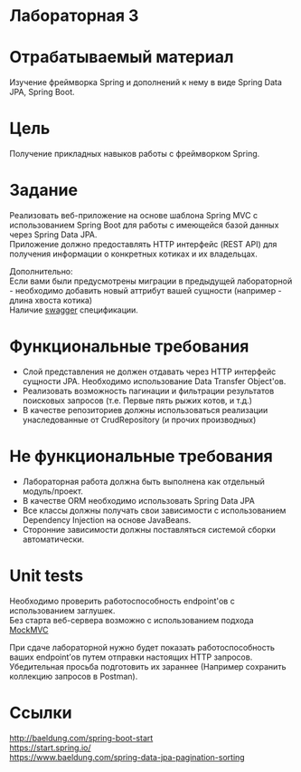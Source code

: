# Лабораторная 3

# Отрабатываемый материал

Изучение фреймворка Spring и дополнений к нему в виде Spring Data JPA, Spring Boot.

# Цель

Получение прикладных навыков работы c фреймворком Spring.

# Задание

Реализовать веб-приложение на основе шаблона Spring MVC с использованием Spring Boot для работы с имеющейся базой данных через Spring Data JPA.  
Приложение должно предоставлять HTTP интерфейс (REST API) для получения информации о конкретных котиках и их владельцах.  

Дополнительно:  
 Если вами были предусмотрены миграции в предыдущей лабораторной - необходимо добавить новый аттрибут вашей сущности (например - длина хвоста котика)  
 Наличие [swagger](https://springdoc.org/#getting-started) спецификации.

# Функциональные требования

- Слой представления не должен отдавать через HTTP интерфейс сущности JPA. Необходимо использование Data Transfer Object'ов.
- Реализовать возможность пагинации и фильтрации результатов поисковых запросов (т.е. Первые пять рыжих котов, и т.д.)
- В качестве репозиториев должны использоваться реализации унаследованные от CrudRepository (и прочих производных)

# Не функциональные требования

- Лабораторная работа должна быть выполнена как отдельный модуль/проект.
- В качестве ORM необходимо использовать Spring Data JPA
- Все классы должны получать свои зависимости с использованием Dependency Injection на основе JavaBeans.
- Сторонние зависимости должны поставляться системой сборки автоматически.
 
# Unit tests

Необходимо проверить работоспособность endpoint'ов с использованием заглушек.  
Без старта веб-сервера возможно с использованием подхода [MockMVC](https://habr.com/ru/companies/otus/articles/746414/)

При сдаче лабораторной нужно будет показать работоспособность ваших endpoint’ов путем отправки настоящих HTTP запросов.  
Убедительная просьба подготовить их зараннее (Например сохранить коллекцию запросов в Postman).

# Ссылки

http://baeldung.com/spring-boot-start  
https://start.spring.io/  
https://www.baeldung.com/spring-data-jpa-pagination-sorting  
